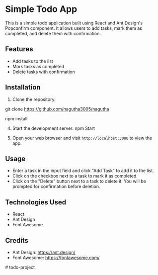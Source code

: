 # Simple Todo App

This is a simple todo application built using React and Ant Design's Popconfirm component. It allows users to add tasks, mark them as completed, and delete them with confirmation.

## Features

- Add tasks to the list
- Mark tasks as completed
- Delete tasks with confirmation

## Installation

1. Clone the repository:

git clone https://github.com/nagutha3005/nagutha

npm install


4. Start the development server: npm Start


5. Open your web browser and visit `http://localhost:3000` to view the app.

## Usage

- Enter a task in the input field and click "Add Task" to add it to the list.
- Click on the checkbox next to a task to mark it as completed.
- Click on the "Delete" button next to a task to delete it. You will be prompted for confirmation before deletion.

## Technologies Used

- React
- Ant Design
- Font Awesome

## Credits

- Ant Design: https://ant.design/
- Font Awesome: https://fontawesome.com/




#   t o d o - p r o j e c t  
 